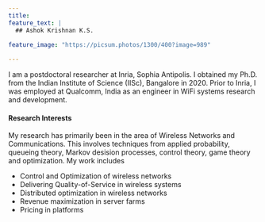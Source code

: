 ```yaml
---
title:   
feature_text: |
  ## Ashok Krishnan K.S.
  
feature_image: "https://picsum.photos/1300/400?image=989"

---
```



I am a postdoctoral researcher at Inria, Sophia Antipolis. I obtained my Ph.D. from the Indian Institute of Science (IISc), Bangalore in 2020. Prior to Inria, I was employed at Qualcomm, India as an engineer in WiFi systems research and development.

#### Research Interests

 My research has primarily been in the area of Wireless Networks and Communications. This involves techniques from applied probability, queueing theory, Markov desision processes, control theory, game theory and optimization. My work includes  

- Control and Optimization of wireless networks
- Delivering Quality-of-Service in wireless systems
- Distributed optimization in wireless networks
- Revenue maximization in server farms
- Pricing in platforms

